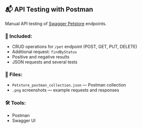 ## 📬 API Testing with Postman

Manual API testing of [Swagger Petstore](https://petstore.swagger.io/) endpoints.

### 🔹 Included:
- CRUD operations for `/pet` endpoint (POST, GET, PUT, DELETE)
- Additional request: `findByStatus`
- Positive and negative results
- JSON requests and several tests

### 📁 Files:
- `Petstore_postman_collection.json` — Postman collection
- `.png` screenshots — example requests and responses

### 🛠 Tools:
- Postman
- Swagger UI

